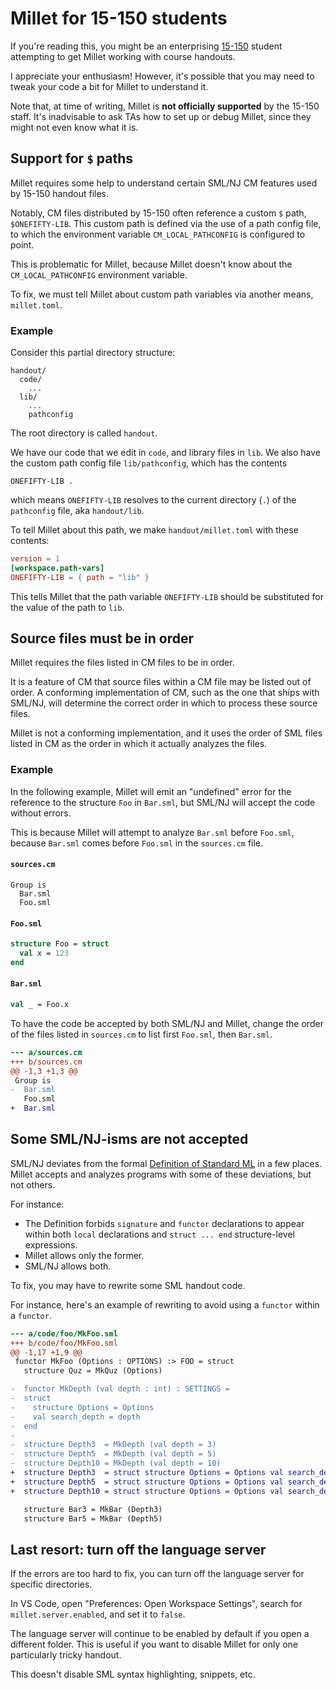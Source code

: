 # Millet for 15-150 students

If you're reading this, you might be an enterprising [15-150][] student attempting to get Millet working with course handouts.

I appreciate your enthusiasm! However, it's possible that you may need to tweak your code a bit for Millet to understand it.

Note that, at time of writing, Millet is **not officially supported** by the 15-150 staff. It's inadvisable to ask TAs how to set up or debug Millet, since they might not even know what it is.

## Support for `$` paths

Millet requires some help to understand certain SML/NJ CM features used by 15-150 handout files.

Notably, CM files distributed by 15-150 often reference a custom `$` path, `$ONEFIFTY-LIB`. This custom path is defined via the use of a path config file, to which the environment variable `CM_LOCAL_PATHCONFIG` is configured to point.

This is problematic for Millet, because Millet doesn't know about the `CM_LOCAL_PATHCONFIG` environment variable.

To fix, we must tell Millet about custom path variables via another means, `millet.toml`.

### Example

Consider this partial directory structure:

```
handout/
  code/
    ...
  lib/
    ...
    pathconfig
```

The root directory is called `handout`.

We have our code that we edit in `code`, and library files in `lib`. We also have the custom path config file `lib/pathconfig`, which has the contents

```
ONEFIFTY-LIB .
```

which means `ONEFIFTY-LIB` resolves to the current directory (`.`) of the `pathconfig` file, aka `handout/lib`.

To tell Millet about this path, we make `handout/millet.toml` with these contents:

```toml
version = 1
[workspace.path-vars]
ONEFIFTY-LIB = { path = "lib" }
```

This tells Millet that the path variable `ONEFIFTY-LIB` should be substituted for the value of the path to `lib`.

## Source files must be in order

Millet requires the files listed in CM files to be in order.

It is a feature of CM that source files within a CM file may be listed out of order. A conforming implementation of CM, such as the one that ships with SML/NJ, will determine the correct order in which to process these source files.

Millet is not a conforming implementation, and it uses the order of SML files listed in CM as the order in which it actually analyzes the files.

### Example

In the following example, Millet will emit an "undefined" error for the reference to the structure `Foo` in `Bar.sml`, but SML/NJ will accept the code without errors.

This is because Millet will attempt to analyze `Bar.sml` before `Foo.sml`, because `Bar.sml` comes before `Foo.sml` in the `sources.cm` file.

#### `sources.cm`

```sml-nj-cm
Group is
  Bar.sml
  Foo.sml
```

#### `Foo.sml`

```sml
structure Foo = struct
  val x = 123
end
```

#### `Bar.sml`

```sml
val _ = Foo.x
```

To have the code be accepted by both SML/NJ and Millet, change the order of the files listed in `sources.cm` to list first `Foo.sml`, then `Bar.sml`.

```diff
--- a/sources.cm
+++ b/sources.cm
@@ -1,3 +1,3 @@
 Group is
-  Bar.sml
   Foo.sml
+  Bar.sml
```

## Some SML/NJ-isms are not accepted

SML/NJ deviates from the formal [Definition of Standard ML][sml-def] in a few places. Millet accepts and analyzes programs with some of these deviations, but not others.

For instance:

- The Definition forbids `signature` and `functor` declarations to appear within both `local` declarations and `struct ... end` structure-level expressions.
- Millet allows only the former.
- SML/NJ allows both.

To fix, you may have to rewrite some SML handout code.

For instance, here's an example of rewriting to avoid using a `functor` within a `functor`.

```diff
--- a/code/foo/MkFoo.sml
+++ b/code/foo/MkFoo.sml
@@ -1,17 +1,9 @@
 functor MkFoo (Options : OPTIONS) :> FOO = struct
   structure Quz = MkQuz (Options)

-  functor MkDepth (val depth : int) : SETTINGS =
-  struct
-    structure Options = Options
-    val search_depth = depth
-  end
-
-  structure Depth3  = MkDepth (val depth = 3)
-  structure Depth5  = MkDepth (val depth = 5)
-  structure Depth10 = MkDepth (val depth = 10)
+  structure Depth3  = struct structure Options = Options val search_depth = 3 end
+  structure Depth5  = struct structure Options = Options val search_depth = 5 end
+  structure Depth10 = struct structure Options = Options val search_depth = 10 end

   structure Bar3 = MkBar (Depth3)
   structure Bar5 = MkBar (Depth5)
```

## Last resort: turn off the language server

If the errors are too hard to fix, you can turn off the language server for specific directories.

In VS Code, open "Preferences: Open Workspace Settings", search for `millet.server.enabled`, and set it to `false`.

The language server will continue to be enabled by default if you open a different folder. This is useful if you want to disable Millet for only one particularly tricky handout.

This doesn't disable SML syntax highlighting, snippets, etc.

[15-150]: https://www.cs.cmu.edu/~15150/
[sml-def]: https://smlfamily.github.io/sml97-defn.pdf
